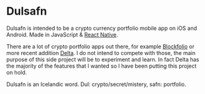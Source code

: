 # Dulsafn

Dulsafn is intended to be a crypto currency portfolio mobile app on iOS and Android. Made in JavaScript & [React Native](https://facebook.github.io/react-native/).

There are a lot of crypto portfolio apps out there, for example [Blockfolio](http://blockfolio.com/) or more recent addition [Delta](https://getdelta.io/). I do not intend to compete with those, the main purpose of this side project will be to experiment and learn. In fact Delta has the majority of the features that I wanted so I have been putting this project on hold.

Dulsafn is an Icelandic word. Dul: crypto/secret/mistery, safn: portfolio.